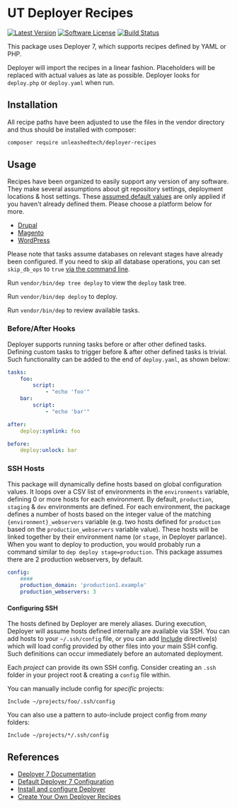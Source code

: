# UT Deployer Recipes

[![Latest Version](https://img.shields.io/packagist/v/unleashedtech/deployer-recipes.svg?style=flat-square)](https://packagist.org/packages/unleashedtech/deployer-recipes)
[![Software License](https://img.shields.io/badge/License-MIT-brightgreen.svg?style=flat-square)](LICENSE)
[![Build Status](https://img.shields.io/github/workflow/status/unleashedtech/deployer-recipes/test/main.svg?style=flat-square)](https://github.com/unleashedtech/deployer-recipes/actions?query=workflow%3Atest+branch%3Amain)

This package uses Deployer 7, which supports recipes defined by YAML or PHP.

Deployer will import the recipes in a linear fashion. Placeholders will be replaced
with actual values as late as possible. Deployer looks for `deploy.php` or
`deploy.yaml` when run.

## Installation

All recipe paths have been adjusted to use the files in the vendor directory
and thus should be installed with composer:

```bash
composer require unleashedtech/deployer-recipes
```

## Usage
Recipes have been organized to easily support any version of any software.
They make several assumptions about git repository settings, deployment
locations & host settings. These [assumed default values](config.php) are
only applied if you haven't already defined them. Please choose a platform
below for more.

* [Drupal](cms/drupal)
* [Magento](cms/magento)
* [WordPress](cms/wp)

Please note that tasks assume databases on relevant stages have already been
configured. If you need to skip all database operations, you can set
`skip_db_ops` to `true` [via the command line](https://deployer.org/docs/7.x/cli#overriding-configuration-options).

Run `vendor/bin/dep tree deploy` to view the `deploy` task tree.

Run `vendor/bin/dep deploy` to deploy.

Run `vendor/bin/dep` to review available tasks.

### Before/After Hooks
Deployer supports running tasks before or after other defined tasks. Defining
custom tasks to trigger before & after other defined tasks is trivial. Such
functionality can be added to the end of `deploy.yaml`, as shown below:

```yaml
tasks:
    foo:
        script:
            - "echo 'foo'"
    bar:
        script:
            - "echo 'bar'"

after:
    deploy:symlink: foo

before:
    deploy:unlock: bar
```

### SSH Hosts
This package will dynamically define hosts based on global configuration values.
It loops over a CSV list of environments in the `environments` variable, defining
0 or more hosts for each environment. By default, `production`, `staging` & `dev`
environments are defined. For each environment, the package defines a number of
hosts based on the integer value of the matching `{environment}_webservers`
variable (e.g. two hosts defined for `production` based on the `production_webservers`
variable value). These hosts will be linked together by their environment name
(or `stage`, in Deployer parlance). When you want to deploy to production, you would
probably run a command similar to `dep deploy stage=production`. This package assumes
there are 2 production webservers, by default.

```yaml
config:
    ####
    production_domain: 'production1.example'
    production_webservers: 3
```

#### Configuring SSH
The hosts defined by Deployer are merely aliases. During execution, Deployer will
assume hosts defined internally are available via SSH. You can add hosts to your
`~/.ssh/config` file, or you can add [Include](https://man.openbsd.org/ssh_config#Include)
directive(s) which will load config provided by other files into your main SSH config.
Such definitions can occur immediately before an automated deployment.

Each _project_ can provide its own SSH config. Consider creating an `.ssh` folder in your
project root & creating a `config` file within.

You can manually include config for _specific_ projects:
```
Include ~/projects/foo/.ssh/config
```

You can also use a pattern to auto-include project config from _many_ folders:
```
Include ~/projects/*/.ssh/config
```

## References
* [Deployer 7 Documentation](https://deployer.org/docs/7.x/getting-started)
* [Default Deployer 7 Configuration](https://github.com/deployphp/deployer/blob/master/deploy.yaml)
* [Install and configure Deployer](https://lorisleiva.com/deploy-your-laravel-app-from-scratch/install-and-configure-deployer)
* [Create Your Own Deployer Recipes](https://lorisleiva.com/deploy-your-laravel-app-from-scratch/create-your-own-deployer-recipes)
